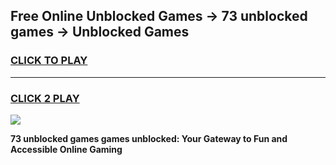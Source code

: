 
## Free Online Unblocked Games → 73 unblocked games → Unblocked Games
<h3>
<a href="https://premium.freeplayer.one?title=73_unblocked_games&ref=21F">CLICK TO PLAY</a></h3>
<hr>

<h3>
<a href="https://premium.freeplayer.one?title=73_unblocked_games&ref=21F">CLICK 2 PLAY</a>
  
</h3>

<a href="https://premium.freeplayer.one?title=73_unblocked_games&ref=21F/"><img src="https://clearcache.store/games.png"></a>


**73 unblocked games games unblocked: Your Gateway to Fun and Accessible Online Gaming**
